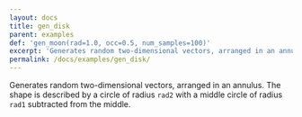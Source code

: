 ```yaml
---
layout: docs
title: gen_disk
parent: examples
def: 'gen_moon(rad=1.0, occ=0.5, num_samples=100)'
excerpt: 'Generates random two-dimensional vectors, arranged in an annulus.'
permalink: /docs/examples/gen_disk/
---
```

Generates random two-dimensional vectors, arranged in an annulus.
The shape is described by a circle of radius `rad2` with a middle circle of radius `rad1` subtracted from the middle.
